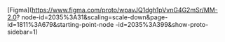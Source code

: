 [Figma](https://www.figma.com/proto/wpavJQ1dgh1pVvnG4G2mSr/MM-2.0?
node-id=2035%3A31&scaling=scale-down&page-id=1811%3A679&starting-point-node
-id=2035%3A399&show-proto-sidebar=1)
